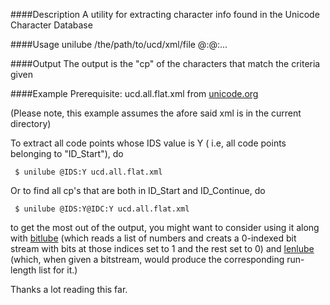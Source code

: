 ####Description
A utility for extracting character info found in the Unicode Character Database

####Usage
unilube /the/path/to/ucd/xml/file @<character-trait1>:<expected-value1>@<character-trait2>:<expected-value2>...

####Output
The output is the "cp" of the characters that match the criteria given

####Example
Prerequisite: ucd.all.flat.xml from [unicode.org](http://www.unicode.org/Public/8.0.0/ucdxml/ucd.all.flat.zip) 

(Please note, this example assumes the afore said xml is in the current directory)

To extract all code points whose IDS value is Y ( i.e, all code points belonging to "ID_Start"), do
```
 $ unilube @IDS:Y ucd.all.flat.xml 
```

Or to find all cp's that are both in ID_Start and ID_Continue, do
```
 $ unilube @IDS:Y@IDC:Y ucd.all.flat.xml
```

to get the most out of the output, you might want to consider using it along with  [bitlube](https://github.com/icefapper/bitlube) (which reads a list of numbers and creats a 0-indexed bit stream with bits at those indices set to 1 and the rest set to 0) and [lenlube](https://github.com/icefapper/lenlube) (which, when given a bitstream, would produce the corresponding run-length list for it.)

Thanks a lot  reading this far. 
